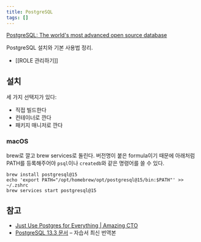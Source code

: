 ```yaml
---
title: PostgreSQL
tags: []
---
```


[PostgreSQL: The world's most advanced open source database](https://www.postgresql.org/)

PostgreSQL 설치와 기본 사용법 정리.

- [[ROLE 관리하기]]

## 설치

세 가지 선택지가 있다:

- 직접 빌드한다
- 컨테이너로 깐다
- 패키지 매니저로 깐다

### macOS

brew로 깔고 brew services로 돌린다. 버전명이 붙은 formula이기 때문에 아래처럼 PATH를 등록해주어야 `psql`이나 `createdb`와 같은 명령어를 쓸 수 있다.

```
brew install postgresql@15
echo 'export PATH="/opt/homebrew/opt/postgresql@15/bin:$PATH"' >> ~/.zshrc
brew services start postgresql@15
```

## 참고

- [Just Use Postgres for Everything | Amazing CTO](https://www.amazingcto.com/postgres-for-everything/)
- [PostgreSQL 13.3 문서](https://www.postgresql.kr/docs/13/) – 자습서 최신 번역본